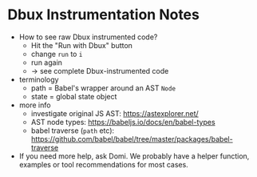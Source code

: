 # Dbux Instrumentation Notes

* How to see raw Dbux instrumented code?
  * Hit the "Run with Dbux" button
  * change `run` to `i`
  * run again
  * -> see complete Dbux-instrumented code
* terminology
  * path = Babel's wrapper around an AST `Node`
  * state = global state object
* more info
  * investigate original JS AST: https://astexplorer.net/
  * AST node types: https://babeljs.io/docs/en/babel-types
  * babel traverse (`path` etc): https://github.com/babel/babel/tree/master/packages/babel-traverse
* If you need more help, ask Domi. We probably have a helper function, examples or tool recommendations for most cases.
